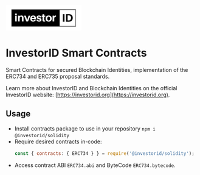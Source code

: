 ![InvestorID Smart Contracts](./investorid_logo-small.png)

# InvestorID Smart Contracts

Smart Contracts for secured Blockchain Identities, implementation of the ERC734 and ERC735 proposal standards.

Learn more about InvestorID and Blockchain Identities on the official InvestorID website: [https://investorid.org](https://investorid.org). 

## Usage

- Install contracts package to use in your repository `npm i @investorid/solidity`
- Require desired contracts in-code:
  ```javascript
  const { contracts: { ERC734 } } = require('@investorid/solidity');
  ```
- Access contract ABI `ERC734.abi` and ByteCode `ERC734.bytecode`.

